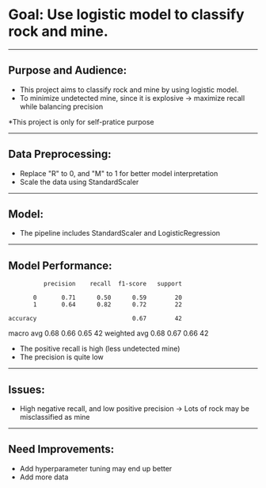 # Goal: Use logistic model to classify rock and mine.
---
## Purpose and Audience:
- This project aims to classify rock and mine by using logistic model.
- To minimize undetected mine, since it is explosive -> maximize recall while balancing precision

*This project is only for self-pratice purpose

---
## Data Preprocessing:
- Replace "R" to 0, and "M" to 1 for better model interpretation
- Scale the data using StandardScaler

---
## Model:
- The pipeline includes StandardScaler and LogisticRegression

---
## Model Performance:
              precision    recall  f1-score   support

           0       0.71      0.50      0.59        20
           1       0.64      0.82      0.72        22

    accuracy                           0.67        42
   macro avg       0.68      0.66      0.65        42
weighted avg       0.68      0.67      0.66        42

- The positive recall is high (less undetected mine)
- The precision is quite low

---
## Issues:
- High negative recall, and low positive precision -> Lots of rock may be misclassified as mine

---
## Need Improvements:
- Add hyperparameter tuning may end up better
- Add more data
